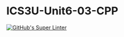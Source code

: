 # ICS3U-Unit6-03-CPP

[![GitHub's Super Linter](https://github.com/Aidan-Lalonde-Novales/ICS3U-Unit6-03-CPP/workflows/GitHub's%20Super%20Linter/badge.svg)](https://github.com/Aidan-Lalonde-Novales/ICS3U-Unit6-03-CPP/actions)
